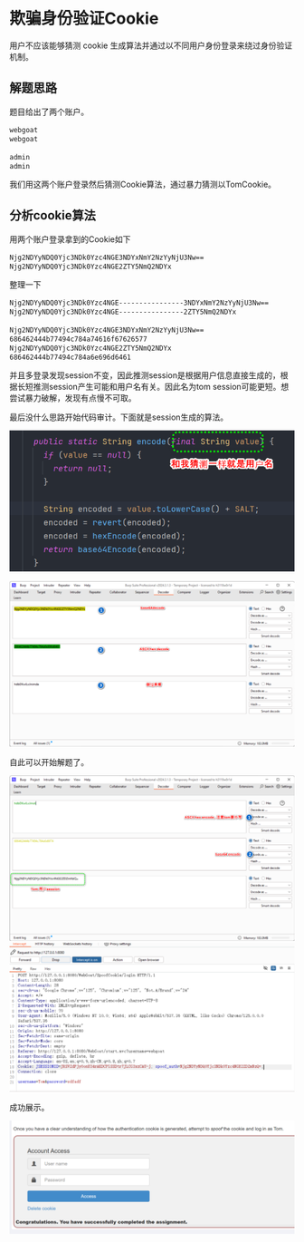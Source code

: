 # 欺骗身份验证Cookie

用户不应该能够猜测 cookie 生成算法并通过以不同用户身份登录来绕过身份验证机制。



## 解题思路

题目给出了两个账户。

```
webgoat
webgoat

admin
admin
```

我们用这两个账户登录然后猜测Cookie算法，通过暴力猜测以TomCookie。

## 分析cookie算法

用两个账户登录拿到的Cookie如下

```
Njg2NDYyNDQ0Yjc3NDk0Yzc4NGE3NDYxNmY2NzYyNjU3Nw==
Njg2NDYyNDQ0Yjc3NDk0Yzc4NGE2ZTY5NmQ2NDYx
```

整理一下

```
Njg2NDYyNDQ0Yjc3NDk0Yzc4NGE----------------3NDYxNmY2NzYyNjU3Nw==
Njg2NDYyNDQ0Yjc3NDk0Yzc4NGE----------------2ZTY5NmQ2NDYx

Njg2NDYyNDQ0Yjc3NDk0Yzc4NGE3NDYxNmY2NzYyNjU3Nw== 686462444b77494c784a74616f67626577
Njg2NDYyNDQ0Yjc3NDk0Yzc4NGE2ZTY5NmQ2NDYx         686462444b77494c784a6e696d6461
```

并且多登录发现session不变，因此推测session是根据用户信息直接生成的，根据长短推测session产生可能和用户名有关。因此名为tom session可能更短。想尝试暴力破解，发现有点慢不可取。

最后没什么思路开始代码审计。下面就是session生成的算法。

![image-20240519015653283](./assets/image-20240519015653283.png)



<img src="./assets/image-20240519020759025.png" alt="image-20240519020759025" style="zoom:50%;" />

自此可以开始解题了。

<img src="./assets/image-20240519021253807.png" alt="image-20240519021253807" style="zoom:50%;" />



<img src="./assets/image-20240519021749536.png" alt="image-20240519021749536" style="zoom:50%;" />

成功展示。

<img src="./assets/image-20240519021605461.png" alt="image-20240519021605461" style="zoom:50%;" />